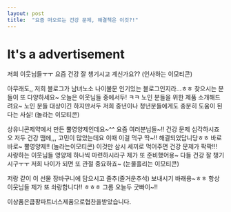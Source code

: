 ```yaml
---
layout: post
title:  "요즘 떠오르는 건강 문제, 해결책은 이것?!"
---
```


# It's a advertisement


저희 이웃님들ㅜㅜ 요즘 건강 잘 챙기시고 계신가요?? (인사하는 이모티콘)

아무래도,, 저희 블로그가 남녀노소 나이불문 인기있는 블로그인지라...ㅎㅎ 찾으시는 분들이 또 다양하세요~
오늘은 이웃님들 중에서두! ㅋㅋ 노인 분들을 위한 제품 소개해드려요~
노인 분들 대상이긴 하지만서두 저희 중년이나 청년분들에게도 충분히 도움이 된다는 사실! (놀라는 이모티콘)

상유니콘제약에서 만든 뿔영양제인데요~^^ 요즘 여러분님들~!! 건강 문제 심각하시죠오
저두 건강 땜에,,, 고민이 많았는데요 이때 이걸 먹구 딱~!! 해결되었답니당ㅎㅎ
바로바로~ 뿔영양제!! (놀라는이모티콘) 이것만 삼시 세끼로 먹어주면 건강 문제가 팍팍!!!
사랑하는 이웃님들 영양제 하나씩 마련하시라구 제가 또 준비했어용~
다들 건강 잘 챙기시구ㅜㅜ 저희 나이가 되면 또 관절 중요하죠~ (눈물흘리는 이모티콘)

저랑 같이 이 선물 장바구니에 담으시고 즐추(즐거운추석) 보내시기 바래용~ㅎㅎ
항상 이웃님들 제가 또 솨랑합니다!! ㅎㅎㅎ 그롬 오늘두 굿빠이~!!

이상품은쿱팡파트너스제품으로협찬을받았습니다.
